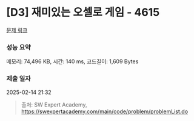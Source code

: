 # [D3] 재미있는 오셀로 게임 - 4615 

[문제 링크](https://swexpertacademy.com/main/code/problem/problemDetail.do?contestProbId=AWQmA4uK8ygDFAXj) 

### 성능 요약

메모리: 74,496 KB, 시간: 140 ms, 코드길이: 1,609 Bytes

### 제출 일자

2025-02-14 21:32



> 출처: SW Expert Academy, https://swexpertacademy.com/main/code/problem/problemList.do